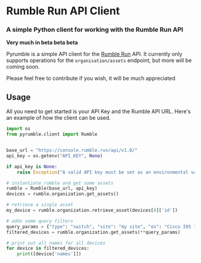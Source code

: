 # Rumble Run API Client

### A simple Python client for working with the Rumble Run API

**Very much in beta beta beta**

Pyrumble is a simple API client for the [Rumble Run](https://rumble.run) API. It currently only supports operations for the `organisation/assets` endpoint, but more will be coming soon.

Please feel free to contribute if you wish, it will be much appreciated

## Usage

All you need to get started is your API Key and the Rumble API URL. Here's an example of how the client can be used.

```python
import os
from pyrumble.client import Rumble


base_url = "https://console.rumble.run/api/v1.0/"
api_key = os.getenv("API_KEY", None)

if api_key is None:
    raise Exception("A valid API key must be set as an environmental variable, API_KEY")

# instantiate rumble and get some assets
rumble = Rumble(base_url, api_key)
devices = rumble.organization.get_assets()

# retrieve a single asset
my_device = rumble.organization.retrieve_asset(devices[0]['id'])

# adds some query filters
query_params = {"type": "switch", "site": "my site", "os": "Cisco IOS 12"}
filtered_devices = rumble.organization.get_assets(**query_params)

# print out all names for all devices
for device in filtered_devices:
    print([device['names']])

```


